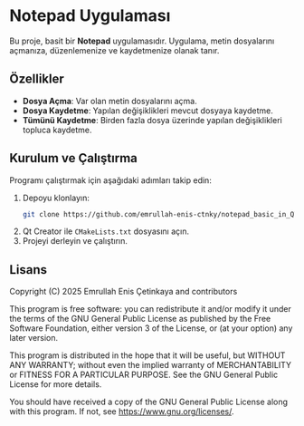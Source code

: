 # Notepad Uygulaması

Bu proje, basit bir **Notepad** uygulamasıdır. Uygulama, metin dosyalarını açmanıza, düzenlemenize ve kaydetmenize olanak tanır.

## Özellikler

- **Dosya Açma**: Var olan metin dosyalarını açma.
- **Dosya Kaydetme**: Yapılan değişiklikleri mevcut dosyaya kaydetme.
- **Tümünü Kaydetme**: Birden fazla dosya üzerinde yapılan değişiklikleri topluca kaydetme.

## Kurulum ve Çalıştırma

Programı çalıştırmak için aşağıdaki adımları takip edin:

1. Depoyu klonlayın:
   ```sh
   git clone https://github.com/emrullah-enis-ctnky/notepad_basic_in_QT_Framework.git
   ```
2. Qt Creator ile `CMakeLists.txt` dosyasını açın.
3. Projeyi derleyin ve çalıştırın.

## Lisans

Copyright (C) 2025 Emrullah Enis Çetinkaya and contributors

This program is free software: you can redistribute it and/or modify it under the terms of the GNU General Public License as published by the Free Software Foundation, either version 3 of the License, or (at your option) any later version.

This program is distributed in the hope that it will be useful, but WITHOUT ANY WARRANTY; without even the implied warranty of MERCHANTABILITY or FITNESS FOR A PARTICULAR PURPOSE. See the GNU General Public License for more details.

You should have received a copy of the GNU General Public License along with this program. If not, see <https://www.gnu.org/licenses/>.



